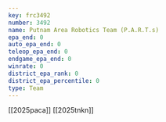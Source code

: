 ```yaml
---
key: frc3492
number: 3492
name: Putnam Area Robotics Team (P.A.R.T.s)
epa_end: 0
auto_epa_end: 0
teleop_epa_end: 0
endgame_epa_end: 0
winrate: 0
district_epa_rank: 0
district_epa_percentile: 0
type: Team
---
```

[[2025paca]]
[[2025tnkn]]
